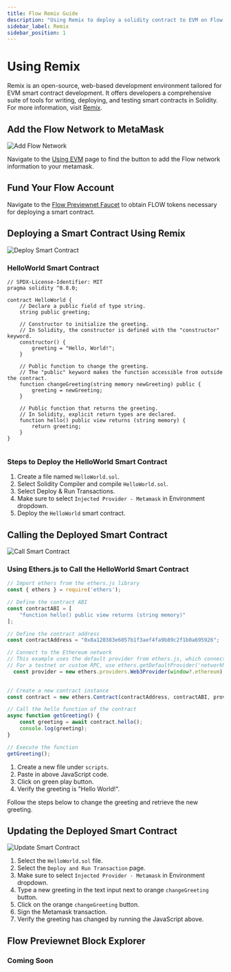 ```yaml
---
title: Flow Remix Guide
description: "Using Remix to deploy a solidity contract to EVM on Flow."
sidebar_label: Remix
sidebar_position: 1
---
```



# Using Remix

Remix is an open-source, web-based development environment tailored for EVM smart contract development. It offers developers a comprehensive suite of tools for writing, deploying, and testing smart contracts in Solidity. For more information, visit [Remix](https://remix.ethereum.org/).

## Add the Flow Network to MetaMask

![Add Flow Network](./Remix-adding-metamask-network.gif)

Navigate to the [Using EVM](../../../using.mdx) page to find the button to add the Flow network information to your metamask.

## Fund Your Flow Account

Navigate to the [Flow Previewnet Faucet](https://previewnet-faucet.onflow.org/fund-account) to obtain FLOW tokens necessary for deploying a smart contract.

## Deploying a Smart Contract Using Remix

![Deploy Smart Contract](./Remix-deploy-contract-flowevm.gif)

### HelloWorld Smart Contract
```solidity
// SPDX-License-Identifier: MIT
pragma solidity ^0.8.0;

contract HelloWorld {
    // Declare a public field of type string.
    string public greeting;

    // Constructor to initialize the greeting.
    // In Solidity, the constructor is defined with the "constructor" keyword.
    constructor() {
        greeting = "Hello, World!";
    }

    // Public function to change the greeting.
    // The "public" keyword makes the function accessible from outside the contract.
    function changeGreeting(string memory newGreeting) public {
        greeting = newGreeting;
    }

    // Public function that returns the greeting.
    // In Solidity, explicit return types are declared.
    function hello() public view returns (string memory) {
        return greeting;
    }
}


```

### Steps to Deploy the HelloWorld Smart Contract

1. Create a file named `HelloWorld.sol`.
2. Select Solidity Compiler and compile `HelloWorld.sol`.
3. Select Deploy & Run Transactions.
4. Make sure to select `Injected Provider - Metamask` in Environment dropdown.
5. Deploy the `HelloWorld` smart contract.

## Calling the Deployed Smart Contract

![Call Smart Contract](./Remix-call-getGreeting.gif)

### Using Ethers.js to Call the HelloWorld Smart Contract

```javascript
// Import ethers from the ethers.js library
const { ethers } = require('ethers');

// Define the contract ABI
const contractABI = [
    "function hello() public view returns (string memory)"
];

// Define the contract address
const contractAddress = "0x8a120383e6057b1f3aef4fa9b89c2f1b0a695926";

// Connect to the Ethereum network
// This example uses the default provider from ethers.js, which connects to the Ethereum mainnet.
// For a testnet or custom RPC, use ethers.getDefaultProvider('networkName') or new ethers.providers.JsonRpcProvider(url)
  const provider = new ethers.providers.Web3Provider(window?.ethereum);
              

// Create a new contract instance
const contract = new ethers.Contract(contractAddress, contractABI, provider);

// Call the hello function of the contract
async function getGreeting() {
    const greeting = await contract.hello();
    console.log(greeting);
}

// Execute the function
getGreeting();
```

1. Create a new file under `scripts`.
2. Paste in above JavaScript code.
3. Click on green play button.
4. Verify the greeting is "Hello World!".

Follow the steps below to change the greeting and retrieve the new greeting.

## Updating the Deployed Smart Contract

![Update Smart Contract](./Remix-update-greeting.gif)

1. Select the `HelloWorld.sol` file.
2. Select the `Deploy and Run Transaction` page.
3. Make sure to select `Injected Provider - Metamask` in Environment dropdown.
4. Type a new greeting in the text input next to orange `changeGreeting` button.
5. Click on the orange `changeGreeting` button.
6. Sign the Metamask transaction.
7. Verify the greeting has changed by running the JavaScript above.

## Flow Previewnet Block Explorer 

### Coming Soon 
